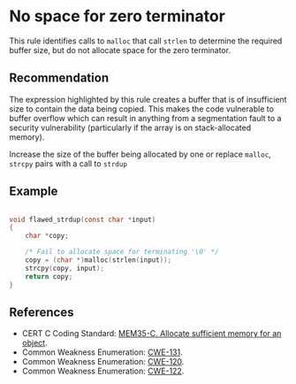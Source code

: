 # No space for zero terminator
This rule identifies calls to `malloc` that call `strlen` to determine the required buffer size, but do not allocate space for the zero terminator.


## Recommendation
The expression highlighted by this rule creates a buffer that is of insufficient size to contain the data being copied. This makes the code vulnerable to buffer overflow which can result in anything from a segmentation fault to a security vulnerability (particularly if the array is on stack-allocated memory).

Increase the size of the buffer being allocated by one or replace `malloc`, `strcpy` pairs with a call to `strdup`


## Example

```c

void flawed_strdup(const char *input)
{
	char *copy;

	/* Fail to allocate space for terminating '\0' */
	copy = (char *)malloc(strlen(input));
	strcpy(copy, input);
	return copy;
}


```

## References
* CERT C Coding Standard: [MEM35-C. Allocate sufficient memory for an object](https://www.securecoding.cert.org/confluence/display/c/MEM35-C.+Allocate+sufficient+memory+for+an+object).
* Common Weakness Enumeration: [CWE-131](https://cwe.mitre.org/data/definitions/131.html).
* Common Weakness Enumeration: [CWE-120](https://cwe.mitre.org/data/definitions/120.html).
* Common Weakness Enumeration: [CWE-122](https://cwe.mitre.org/data/definitions/122.html).
